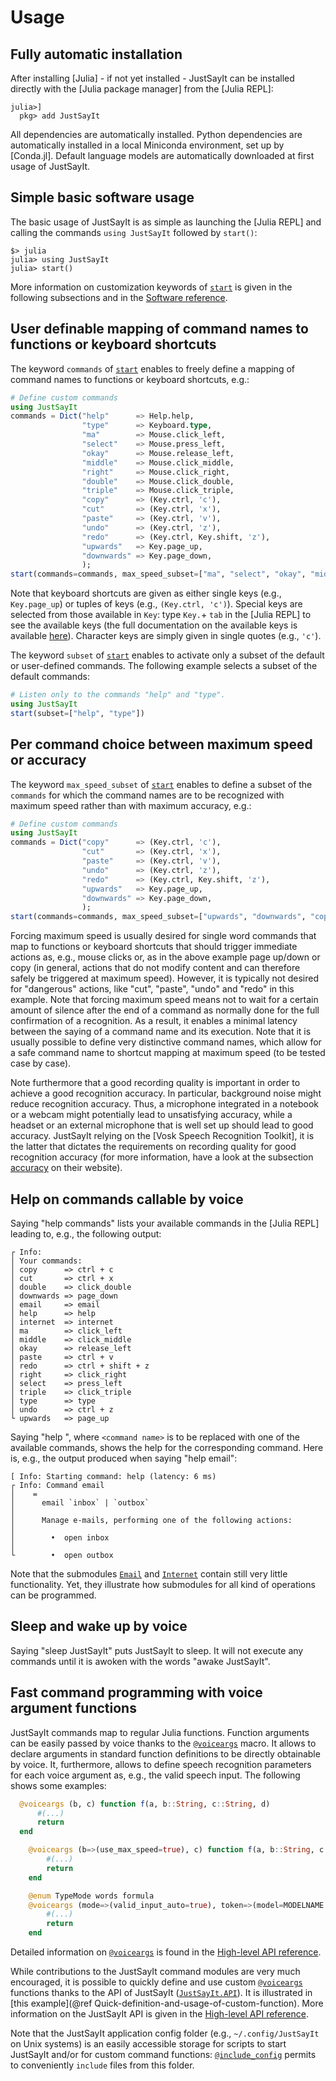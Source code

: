 # Usage

## Fully automatic installation
After installing [Julia] - if not yet installed - JustSayIt can be installed directly with the [Julia package manager] from the [Julia REPL]:
```julia-repl
julia>]
  pkg> add JustSayIt
```
All dependencies are automatically installed. Python dependencies are automatically installed in a local Miniconda environment, set up by [Conda.jl]. Default language models are automatically downloaded at first usage of JustSayIt.


## Simple basic software usage
The basic usage of JustSayIt is as simple as launching the [Julia REPL] and calling the commands `using JustSayIt` followed by `start()`:
```julia-repl
$> julia
julia> using JustSayIt
julia> start()
```
More information on customization keywords of [`start`](@ref) is given in the following subsections and in the [Software reference](@ref).


## User definable mapping of command names to functions or keyboard shortcuts
The keyword `commands` of [`start`](@ref) enables to freely define a mapping of command names to functions or keyboard shortcuts, e.g.:
```julia
# Define custom commands
using JustSayIt
commands = Dict("help"      => Help.help,
                "type"      => Keyboard.type,
                "ma"        => Mouse.click_left,
                "select"    => Mouse.press_left,
                "okay"      => Mouse.release_left,
                "middle"    => Mouse.click_middle,
                "right"     => Mouse.click_right,
                "double"    => Mouse.click_double,
                "triple"    => Mouse.click_triple,
                "copy"      => (Key.ctrl, 'c'),
                "cut"       => (Key.ctrl, 'x'),
                "paste"     => (Key.ctrl, 'v'),
                "undo"      => (Key.ctrl, 'z'),
                "redo"      => (Key.ctrl, Key.shift, 'z'),
                "upwards"   => Key.page_up,
                "downwards" => Key.page_down,
                );
start(commands=commands, max_speed_subset=["ma", "select", "okay", "middle", "right", "double", "triple", "copy", "upwards", "downwards"])
```

Note that keyboard shortcuts are given as either single keys (e.g., `Key.page_up`) or tuples of keys (e.g., `(Key.ctrl, 'c')`). Special keys are selected from those available in `Key`: type `Key.`+ `tab` in the [Julia REPL] to see the available keys (the full documentation on the available keys is available [here](https://pynput.readthedocs.io/en/latest/keyboard.html#pynput.keyboard.Key)). Character keys are simply given in single quotes (e.g., `'c'`).

The keyword `subset` of [`start`](@ref) enables to activate only a subset of the default or user-defined commands. The following example selects a subset of the default commands:
```julia
# Listen only to the commands "help" and "type".
using JustSayIt
start(subset=["help", "type"])
```


## Per command choice between maximum speed or accuracy

The keyword `max_speed_subset` of [`start`](@ref) enables to define a subset of the `commands` for which the command names are to be recognized with maximum speed rather than with maximum accuracy, e.g.:
```julia
# Define custom commands
using JustSayIt
commands = Dict("copy"      => (Key.ctrl, 'c'),
                "cut"       => (Key.ctrl, 'x'),
                "paste"     => (Key.ctrl, 'v'),
                "undo"      => (Key.ctrl, 'z'),
                "redo"      => (Key.ctrl, Key.shift, 'z'),
                "upwards"   => Key.page_up,
                "downwards" => Key.page_down,
                );
start(commands=commands, max_speed_subset=["upwards", "downwards", "copy"])
```
Forcing maximum speed is usually desired for single word commands that map to functions or keyboard shortcuts that should trigger immediate actions as, e.g., mouse clicks or, as in the above example page up/down or copy (in general, actions that do not modify content and can therefore safely be triggered at maximum speed). However, it is typically not desired for "dangerous" actions, like "cut", "paste", "undo" and "redo" in this example. Note that forcing maximum speed means not to wait for a certain amount of silence after the end of a command as normally done for the full confirmation of a recognition. As a result, it enables a minimal latency between the saying of a command name and its execution. Note that it is usually possible to define very distinctive command names, which allow for a safe command name to shortcut mapping at maximum speed (to be tested case by case).

Note furthermore that a good recording quality is important in order to achieve a good recognition accuracy. In particular, background noise might reduce recognition accuracy. Thus, a microphone integrated in a notebook or a webcam might potentially lead to unsatisfying accuracy, while a headset or an external microphone that is well set up should lead to good accuracy. JustSayIt relying on the [Vosk Speech Recognition Toolkit], it is the latter that dictates the requirements on recording quality for good recognition accuracy (for more information, have a look at the subsection [accuracy](https://alphacephei.com/vosk/accuracy) on their website).


## Help on commands callable by voice
Saying "help commands" lists your available commands in the [Julia REPL] leading to, e.g., the following output:
```julia-repl
┌ Info:
│ Your commands:
│ copy      => ctrl + c
│ cut       => ctrl + x
│ double    => click_double
│ downwards => page_down
│ email     => email
│ help      => help
│ internet  => internet
│ ma        => click_left
│ middle    => click_middle
│ okay      => release_left
│ paste     => ctrl + v
│ redo      => ctrl + shift + z
│ right     => click_right
│ select    => press_left
│ triple    => click_triple
│ type      => type
│ undo      => ctrl + z
└ upwards   => page_up
```
Saying "help <command name>", where `<command name>` is to be replaced with one of the available commands, shows the help for the corresponding command. Here is, e.g., the output produced when saying "help email":
```julia-repl
[ Info: Starting command: help (latency: 6 ms)
┌ Info: Command email
│    =
│      email `inbox` | `outbox`
│    
│      Manage e-mails, performing one of the following actions:
│    
│        •  open inbox
│    
└        •  open outbox
```
Note that the submodules [`Email`](@ref) and [`Internet`](@ref) contain still very little functionality. Yet, they illustrate how submodules for all kind of operations can be programmed.


## Sleep and wake up by voice
Saying "sleep JustSayIt" puts JustSayIt to sleep. It will not execute any commands until it is awoken with the words "awake JustSayIt".


## Fast command programming with voice argument functions
JustSayIt commands map to regular Julia functions. Function arguments can be easily passed by voice thanks to the [`@voiceargs`](@ref) macro. It allows to declare arguments in standard function definitions to be directly obtainable by voice. It, furthermore, allows to define speech recognition parameters for each voice argument as, e.g., the valid speech input. The following shows some examples:

```julia
  @voiceargs (b, c) function f(a, b::String, c::String, d)
      #(...)
      return
  end
```
```julia
    @voiceargs (b=>(use_max_speed=true), c) function f(a, b::String, c::String, d)
        #(...)
        return
    end
```
```julia
    @enum TypeMode words formula
    @voiceargs (mode=>(valid_input_auto=true), token=>(model=MODELNAME.TYPE.EN_US, vararg_timeout=2.0)) function type_tokens(mode::TypeMode, tokens::String...)
        #(...)
        return
    end
```
Detailed information on [`@voiceargs`](@ref) is found in the [High-level API reference](@ref).

While contributions to the JustSayIt command modules are very much encouraged, it is possible to quickly define and use custom [`@voiceargs`](@ref) functions thanks to the API of JustSayIt ([`JustSayIt.API`](@ref)). It is illustrated in [this example](@ref Quick-definition-and-usage-of-custom-function). More information on the JustSayIt API is given in the [High-level API reference](@ref).

Note that the JustSayIt application config folder (e.g., `~/.config/JustSayIt` on Unix systems) is an easily accessible storage for scripts to start JustSayIt and/or for custom command functions: [`@include_config`](@ref) permits to conveniently `include` files from this folder.
